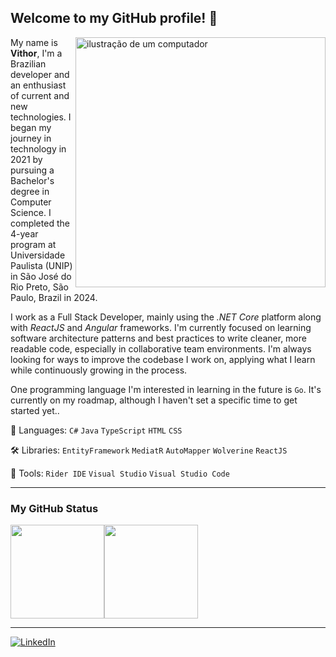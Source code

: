 ## Welcome to my GitHub profile! 👋

<img src="https://raw.githubusercontent.com/MicaelliMedeiros/micaellimedeiros/master/image/computer-illustration.png" alt="ilustração de um computador" min-width="400px" max-width="400px" width="400px" align="right">

<p align="left"> 
  My name is <b>Vithor</b>, I'm a Brazilian developer and an enthusiast of current and new technologies. I began my journey in technology in 2021 by pursuing a Bachelor's degree in Computer Science. I completed the 4-year program at Universidade Paulista (UNIP) in São José do Rio Preto, São Paulo, Brazil in 2024.
  
  I work as a Full Stack Developer, mainly using the <i>.NET Core</i> platform along with <i>ReactJS</i> and <i>Angular</i> frameworks.
  I'm currently focused on learning software architecture patterns and best practices to write cleaner, more readable code, especially in collaborative team environments. 
  I'm always looking for ways to improve the codebase I work on, applying what I learn while continuously growing in the process.

  One programming language I'm interested in learning in the future is <code>Go</code>. It's currently on my roadmap, although I haven't set a specific time to get started yet..
</p>

<p align="left">
  🦄 Languages: <code>C#</code> <code>Java</code> <code>TypeScript</code> <code>HTML</code> <code>CSS</code>
</p>

<p align="left">
  🛠️ Libraries: <code>EntityFramework</code> <code>MediatR</code> <code>AutoMapper</code> <code>Wolverine</code> <code>ReactJS</code>
</p>

<p align="left">
  💼 Tools: <code>Rider IDE</code> <code>Visual Studio</code> <code>Visual Studio Code</code>
</p>

---

### My GitHub Status

<div style="display: flex">
  <img height=150 align="center" src="https://github-readme-stats-eight-theta.vercel.app/api?username=bettercallvithor&show_icons=true&theme=radical&include_all_commits=true&count_private=true" />
  <img height=150 align="center" src="https://github-readme-stats.vercel.app/api/top-langs/?username=bettercallvithor&layout=compact&theme=radical" />
</div>

---

<p align="left">
  <a href="https://www.linkedin.com/in/vithor-tinti/" title="LinkedIn" target="_blank">
    <img src="https://img.shields.io/badge/-LinkedIn-0e76a8" alt="LinkedIn"/>
  </a>
</p>
